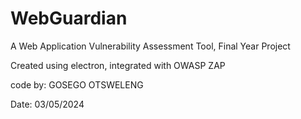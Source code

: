 # WebGuardian
A Web Application Vulnerability Assessment Tool, Final Year Project 

Created using electron, integrated with OWASP ZAP 

code by: GOSEGO OTSWELENG

Date: 03/05/2024
